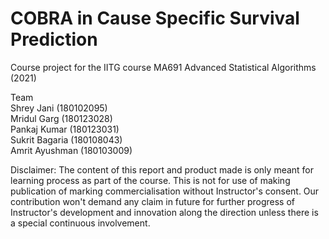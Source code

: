 # COBRA in Cause Specific Survival Prediction
Course project for the IITG course MA691 Advanced Statistical Algorithms (2021)

Team</br>
Shrey Jani (180102095)</br>
Mridul Garg (180123028)</br>
Pankaj Kumar (180123031)</br>
Sukrit Bagaria (180108043)</br>
Amrit Ayushman (180103009)</br>

Disclaimer:
The content of this report and product made is only meant for learning process as part of the course. This is not for use of making publication of marking commercialisation without Instructor's consent. Our contribution won't demand any claim in future for further progress of Instructor's development and innovation along the direction unless there is a special continuous involvement.
